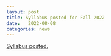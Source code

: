```yaml
---
layout: post
title: Syllabus posted for Fall 2022
date:   2022-08-08
categories: news
---
```


[Syllabus posted.](syllabus)
